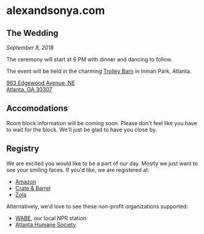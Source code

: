 # alexandsonya.com

## The Wedding

_September 8, 2018_

The ceremony will start at 6 PM with dinner and dancing to follow.

The event will be held in the charming [Trolley Barn](http://www.thetrolleybarn.com/) in Inman Park, Atlanta. 

[963 Edgewood Avenue, NE <br/>
Atlanta, GA 30307](https://goo.gl/maps/EKn6gZS6oqN2)

## Accomodations
Room block information will be coming soon. Please don't feel like you have to wait for the block. We'll just be glad to have you close by.

## Registry
We are excited you would like to be a part of our day. Mostly we just want to see your smiling faces. If you'd like, we are registered at:
- [Amazon](https://www.amazon.com/wedding/share/alexandsonya.com "Alex & Sonya Amazon Wedding Registry")
- [Crate & Barrel](https://www.crateandbarrel.com/gift-registry/alex-lehner-and-sonya-myers/r5838929 "Alex & Sonya Crate & Barrel Registry")
- [Zola](https://www.zola.com/registry/myerslehner "Alex & Sonya Zola Wedding Registry")

Alternatively, we'd love to see these non-profit organizations supported:
- [WABE](https://www.wabe.org/support-the-station/), our local NPR station
- [Atlanta Humane Society](http://support.atlantahumane.org/site/Donation2?1400.donation=form1&df_id=1400&mfc_pref=T&s_src=basic&s_subsrc=mainnav)